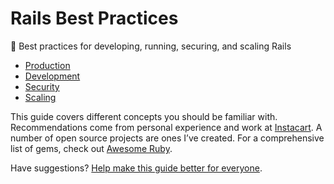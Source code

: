 # Rails Best Practices

:rocket: Best practices for developing, running, securing, and scaling Rails

- [Production](Production.md)
- [Development](Development.md)
- [Security](https://github.com/ankane/secure_rails)
- [Scaling](Scaling.md)

This guide covers different concepts you should be familiar with. Recommendations come from personal experience and work at [Instacart](https://www.instacart.com/opensource). A number of open source projects are ones I’ve created. For a comprehensive list of gems, check out [Awesome Ruby](http://awesome-ruby.com).

Have suggestions? [Help make this guide better for everyone](https://github.com/ankane/rails-best-practices/issues/new).
